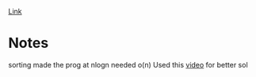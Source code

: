 [Link](https://leetcode.com/problems/majority-element/)
# Notes
sorting made the prog at nlogn 
needed o(n)
Used this [video](https://www.youtube.com/watch?v=X0G5jEcvroo) for better sol

